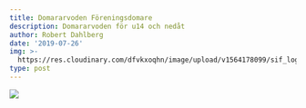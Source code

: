 ```yaml
---
title: Domararvoden Föreningsdomare
description: Domararvoden för u14 och nedåt
author: Robert Dahlberg
date: '2019-07-26'
img: >-
  https://res.cloudinary.com/dfvkxoqhn/image/upload/v1564178099/sif_logotyp_nyhet_800_mrt9ip.jpg
type: post
---
```

![](https://res.cloudinary.com/dfvkxoqhn/image/upload/v1568296002/Arvode_F%C3%B6reningsdomare_2020_kd3onk.jpg)
